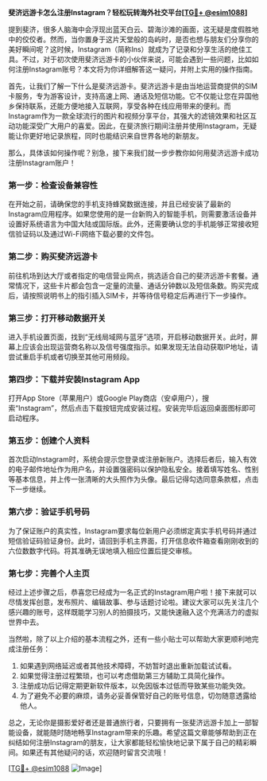**斐济远游卡怎么注册Instagram？轻松玩转海外社交平台[[TG💪+ @esim1088](https://t.me/s/esim1088)]**

提到斐济，很多人脑海中会浮现出蓝天白云、碧海沙滩的画面，这无疑是度假胜地中的佼佼者。然而，当你置身于这片天堂般的岛屿时，是否也想与朋友们分享你的美好瞬间呢？这时候，Instagram（简称Ins）就成为了记录和分享生活的绝佳工具。不过，对于初次使用斐济远游卡的小伙伴来说，可能会遇到一些问题，比如如何注册Instagram账号？本文将为你详细解答这一疑问，并附上实用的操作指南。

首先，让我们了解一下什么是斐济远游卡。斐济远游卡是由当地运营商提供的SIM卡服务，专为游客设计，支持高速上网、通话及短信功能。它不仅能让您在异国他乡保持联系，还能方便地接入互联网，享受各种在线应用带来的便利。而Instagram作为一款全球流行的图片和视频分享平台，其强大的滤镜效果和社区互动功能深受广大用户的喜爱。因此，在斐济旅行期间注册并使用Instagram，无疑能让你更好地记录旅程，同时也能结识来自世界各地的新朋友。

那么，具体该如何操作呢？别急，接下来我们就一步步教你如何用斐济远游卡成功注册Instagram账户！

### 第一步：检查设备兼容性
在开始之前，请确保您的手机支持蜂窝数据连接，并且已经安装了最新的Instagram应用程序。如果您使用的是一台新购入的智能手机，则需要激活设备并设置好系统语言为中国大陆或国际版。此外，还需要确认您的手机能够正常接收短信验证码以及通过Wi-Fi网络下载必要的文件包。

### 第二步：购买斐济远游卡
前往机场到达大厅或者指定的电信营业网点，挑选适合自己的斐济远游卡套餐。通常情况下，这些卡片都会包含一定量的流量、通话分钟数以及短信条数。购买完成后，请按照说明书上的指引插入SIM卡，并等待信号稳定后再进行下一步操作。

### 第三步：打开移动数据开关
进入手机设置页面，找到“无线局域网与蓝牙”选项，开启移动数据开关。此时，屏幕上应该会出现运营商名称以及信号强度指示。如果发现无法自动获取IP地址，请尝试重启手机或者切换至其他可用频段。

### 第四步：下载并安装Instagram App
打开App Store（苹果用户）或Google Play商店（安卓用户），搜索“Instagram”，然后点击下载按钮完成安装过程。安装完毕后返回桌面图标即可启动程序。

### 第五步：创建个人资料
首次启动Instagram时，系统会提示您登录或注册新账户。选择后者后，输入有效的电子邮件地址作为用户名，并设置强密码以保护隐私安全。接着填写姓名、性别等基本信息，并上传一张清晰的大头照作为头像。最后记得勾选同意条款框，点击下一步继续。

### 第六步：验证手机号码
为了保证账户的真实性，Instagram要求每位新用户必须绑定真实手机号码并通过短信验证码验证身份。此时，请回到手机主界面，打开信息收件箱查看刚刚收到的六位数数字代码。将其准确无误地填入相应位置后提交审核。

### 第七步：完善个人主页
经过上述步骤之后，恭喜您已经成为一名正式的Instagram用户啦！接下来就可以尽情发挥创意，发布照片、编辑故事、参与话题讨论啦。建议大家可以先关注几个感兴趣的账号，这样既能学习别人的拍摄技巧，又能快速融入这个充满活力的虚拟世界中去。

当然啦，除了以上介绍的基本流程之外，还有一些小贴士可以帮助大家更顺利地完成注册任务：
1. 如果遇到网络延迟或者其他技术障碍，不妨暂时退出重新加载试试看。
2. 如果觉得注册过程繁琐，也可以考虑借助第三方辅助工具简化操作。
3. 注册成功后记得定期更新软件版本，以免因版本过低而导致某些功能失效。
4. 为了避免不必要的麻烦，请务必妥善保管好自己的账号信息，切勿随意透露给他人。

总之，无论你是摄影爱好者还是普通旅行者，只要拥有一张斐济远游卡加上一部智能设备，就能随时随地畅享Instagram带来的乐趣。希望这篇文章能够帮助到正在纠结如何注册Instagram的朋友，让大家都能轻松愉快地记录下属于自己的精彩瞬间。如果还有其他疑问的话，欢迎随时留言交流哦！

[[TG💪+ @esim1088](https://t.me/s/esim1088) ![Image](https://i.postimg.cc/4NQfJmqS/Snipaste-2025-05-13-00-14-12.png)]